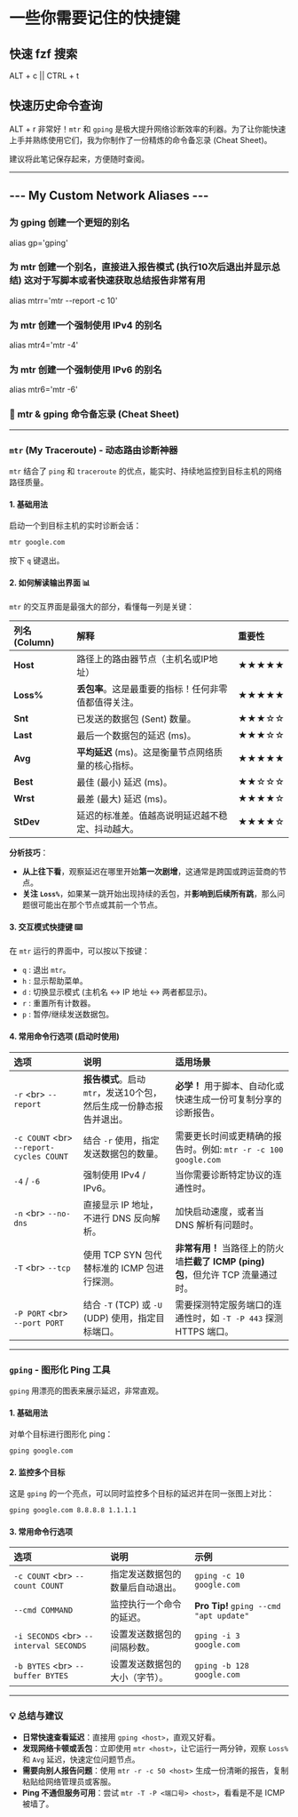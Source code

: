# 一些你需要记住的快捷键

## 快速 fzf 搜索

ALT + c || CTRL + t

## 快速历史命令查询

ALT + r
非常好！`mtr` 和 `gping` 是极大提升网络诊断效率的利器。为了让你能快速上手并熟练使用它们，我为你制作了一份精炼的命令备忘录 (Cheat Sheet)。

建议将此笔记保存起来，方便随时查阅。

-----
## --- My Custom Network Aliases ---

### 为 gping 创建一个更短的别名
alias gp='gping'

### 为 mtr 创建一个别名，直接进入报告模式 (执行10次后退出并显示总结) 这对于写脚本或者快速获取总结报告非常有用
alias mtrr='mtr --report -c 10'

### 为 mtr 创建一个强制使用 IPv4 的别名
alias mtr4='mtr -4'

### 为 mtr 创建一个强制使用 IPv6 的别名
alias mtr6='mtr -6'

### **🚀 mtr & gping 命令备忘录 (Cheat Sheet)**

-----

### **`mtr` (My Traceroute) - 动态路由诊断神器**

`mtr` 结合了 `ping` 和 `traceroute` 的优点，能实时、持续地监控到目标主机的网络路径质量。

#### **1. 基础用法**

启动一个到目标主机的实时诊断会话：

```bash
mtr google.com
```

按下 `q` 键退出。

#### **2. 如何解读输出界面 📊**

`mtr` 的交互界面是最强大的部分，看懂每一列是关键：

| 列名 (Column) | 解释 | 重要性 |
| :--- | :--- | :--- |
| **Host** | 路径上的路由器节点（主机名或IP地址） | ★★★★★ |
| **Loss%** | **丢包率**。这是最重要的指标！任何非零值都值得关注。 | ★★★★★ |
| **Snt** | 已发送的数据包 (Sent) 数量。 | ★★★☆☆ |
| **Last** | 最后一个数据包的延迟 (ms)。 | ★★★☆☆ |
| **Avg** | **平均延迟** (ms)。这是衡量节点网络质量的核心指标。 | ★★★★★ |
| **Best** | 最佳 (最小) 延迟 (ms)。 | ★★☆☆☆ |
| **Wrst** | 最差 (最大) 延迟 (ms)。 | ★★★★☆ |
| **StDev** | 延迟的标准差。值越高说明延迟越不稳定、抖动越大。 | ★★★★☆ |

**分析技巧**：

  * **从上往下看**，观察延迟在哪里开始**第一次剧增**，这通常是跨国或跨运营商的节点。
  * **关注 `Loss%`**，如果某一跳开始出现持续的丢包，并**影响到后续所有跳**，那么问题很可能出在那个节点或其前一个节点。

#### **3. 交互模式快捷键 ⌨️**

在 `mtr` 运行的界面中，可以按以下按键：

  * `q` : 退出 `mtr`。
  * `h` : 显示帮助菜单。
  * `d` : 切换显示模式 (主机名 \<-\> IP 地址 \<-\> 两者都显示)。
  * `r` : 重置所有计数器。
  * `p` : 暂停/继续发送数据包。

#### **4. 常用命令行选项 (启动时使用)**

| 选项 | 说明 | 适用场景 |
| :--- | :--- | :--- |
| `-r` \<br\> `--report` | **报告模式**。启动 `mtr`，发送10个包，然后生成一份静态报告并退出。 | **必学！** 用于脚本、自动化或快速生成一份可复制分享的诊断报告。 |
| `-c COUNT` \<br\> `--report-cycles COUNT` | 结合 `-r` 使用，指定发送数据包的数量。 | 需要更长时间或更精确的报告时。例如: `mtr -r -c 100 google.com` |
| `-4` / `-6` | 强制使用 IPv4 / IPv6。 | 当你需要诊断特定协议的连通性时。 |
| `-n` \<br\> `--no-dns` | 直接显示 IP 地址，不进行 DNS 反向解析。 | 加快启动速度，或者当 DNS 解析有问题时。 |
| `-T` \<br\> `--tcp` | 使用 TCP SYN 包代替标准的 ICMP 包进行探测。 | **非常有用！** 当路径上的防火墙**拦截了 ICMP (ping) 包**，但允许 TCP 流量通过时。 |
| `-P PORT` \<br\> `--port PORT` | 结合 `-T` (TCP) 或 `-U` (UDP) 使用，指定目标端口。 | 需要探测特定服务端口的连通性时，如 `-T -P 443` 探测 HTTPS 端口。 |

-----

### **`gping` - 图形化 Ping 工具**

`gping` 用漂亮的图表来展示延迟，非常直观。

#### **1. 基础用法**

对单个目标进行图形化 ping：

```bash
gping google.com
```

#### **2. 监控多个目标**

这是 `gping` 的一个亮点，可以同时监控多个目标的延迟并在同一张图上对比：

```bash
gping google.com 8.8.8.8 1.1.1.1
```

#### **3. 常用命令行选项**

| 选项 | 说明 | 示例 |
| :--- | :--- | :--- |
| `-c COUNT` \<br\> `--count COUNT` | 指定发送数据包的数量后自动退出。 | `gping -c 10 google.com` |
| `--cmd COMMAND` | 监控执行一个命令的延迟。 | **Pro Tip\!** `gping --cmd "apt update"` |
| `-i SECONDS` \<br\> `--interval SECONDS` | 设置发送数据包的间隔秒数。 | `gping -i 3 google.com` |
| `-b BYTES` \<br\> `--buffer BYTES` | 设置发送数据包的大小（字节）。 | `gping -b 128 google.com` |

-----

### **💡 总结与建议**

  * **日常快速查看延迟**：直接用 `gping <host>`，直观又好看。
  * **发现网络卡顿或丢包**：立即使用 `mtr <host>`，让它运行一两分钟，观察 `Loss%` 和 `Avg` 延迟，快速定位问题节点。
  * **需要向别人报告问题**：使用 `mtr -r -c 50 <host>` 生成一份清晰的报告，复制粘贴给网络管理员或客服。
  * **Ping 不通但服务可用**：尝试 `mtr -T -P <端口号> <host>`，看看是不是 ICMP 被墙了。
